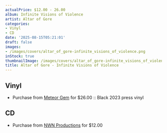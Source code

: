 ```yaml
---
actualPrice: $12.00 - 26.00
album: Infinite Visions of Violence
artist: Altar of Gore
categories:
- Vinyl
- CD
date: '2025-08-15T05:21:01'
draft: false
images:
- /images/covers/altar_of_gore-infinite_visions_of_violence.png
inStock: true
thumbnailImage: /images/covers/altar_of_gore-infinite_visions_of_violence-thumb.png
title: Altar of Gore - Infinite Visions of Violence
---
```


## Vinyl
* Purchase from [Meteor Gem](https://meteor-gem.com/products/altar-of-gore-infinite-visions-of-violence-lp) for $26.00 :: Black 2023 press vinyl
## CD
* Purchase from [NWN Productions](http://shop.nwnprod.com/index.php?route=product/product&path=93&product_id=52762&sort=pd.name&order=ASC) for $12.00
